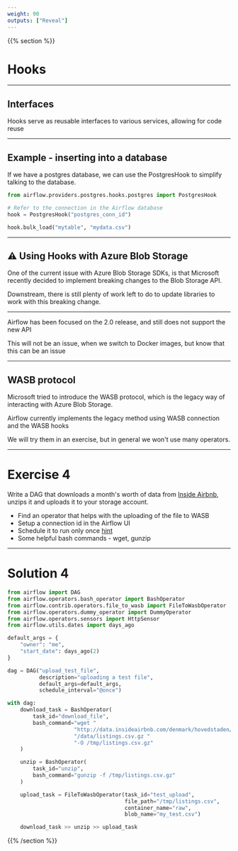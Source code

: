 ```yaml
---
weight: 90
outputs: ["Reveal"]
---
```


{{% section %}}

# Hooks

---

## Interfaces

Hooks serve as reusable interfaces to various services, allowing for code reuse

---

## Example - inserting into a database

If we have a postgres database, we can use the PostgresHook to simplify talking to the database.

```python
from airflow.providers.postgres.hooks.postgres import PostgresHook

# Refer to the connection in the Airflow database
hook = PostgresHook("postgres_conn_id")

hook.bulk_load("mytable", "mydata.csv")
```

---

## :warning: Using Hooks with Azure Blob Storage

One of the current issue with Azure Blob Storage SDKs, is that Microsoft recently decided to implement breaking changes to the Blob Storage API.

<p class="fragment">Downstream, there is still plenty of work left to do to update libraries to work with this breaking change.</p>

---

Airflow has been focused on the 2.0 release, and still does not support the new API

This will not be an issue, when we switch to Docker images, but know that this can be an issue

---

## WASB protocol

Microsoft tried to introduce the WASB protocol, which is the legacy way of interacting with Azure Blob Storage.

Airflow currently implements the legacy method using WASB connection and the WASB hooks

<p class="fragment">We will try them in an exercise, but in general we won't use many operators.</p>

---

# Exercise 4

Write a DAG that downloads a month's worth of data from [Inside Airbnb](http://insideairbnb.com/get-the-data.html), unzips it and uploads it 
to your storage account.

- Find an operator that helps with the uploading of the file to WASB
- Setup a connection id in the Airflow UI
- Schedule it to run only once [hint](https://airflow.apache.org/docs/stable/dag-run.html)
- Some helpful bash commands - wget, gunzip

---

# Solution 4

```python
from airflow import DAG
from airflow.operators.bash_operator import BashOperator
from airflow.contrib.operators.file_to_wasb import FileToWasbOperator
from airflow.operators.dummy_operator import DummyOperator
from airflow.operators.sensors import HttpSensor
from airflow.utils.dates import days_ago

default_args = {
    "owner": "me",
    "start_date": days_ago(2)
}

dag = DAG("upload_test_file",
          description="uploading a test file",
          default_args=default_args,
          schedule_interval="@once")

with dag:
    download_task = BashOperator(
        task_id="download_file",
        bash_command="wget "
                     "http://data.insideairbnb.com/denmark/hovedstaden/copenhagen/2020-06-26"
                     "/data/listings.csv.gz "
                     "-O /tmp/listings.csv.gz"
    )

    unzip = BashOperator(
        task_id="unzip",
        bash_command="gunzip -f /tmp/listings.csv.gz"
    )

    upload_task = FileToWasbOperator(task_id="test_upload",
                                     file_path="/tmp/listings.csv",
                                     container_name="raw",
                                     blob_name="my_test.csv")

    download_task >> unzip >> upload_task
```

{{% /section %}}